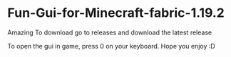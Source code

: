 # Fun-Gui-for-Minecraft-fabric-1.19.2
Amazing
To download go to releases and download the latest release

To open the gui in game, press 0 on your keyboard.
Hope you enjoy :D
